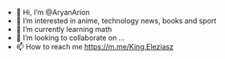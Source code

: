 - 👋 Hi, I’m @AryanArion
- 👀 I’m interested in anime, technology news, books and sport
- 🌱 I’m currently learning math
- 💞️ I’m looking to collaborate on ...
- 📫 How to reach me https://m.me/King.Eleziasz

<!---
AryanArion/AryanArion is a ✨ special ✨ repository because its `README.md` (this file) appears on your GitHub profile.
You can click the Preview link to take a look at your changes.
--->
